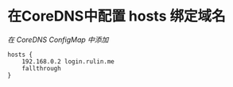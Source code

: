 # 在CoreDNS中配置 hosts 绑定域名



*在 CoreDNS ConfigMap 中添加*

```shell
hosts {
    192.168.0.2	login.rulin.me
    fallthrough
}
```

